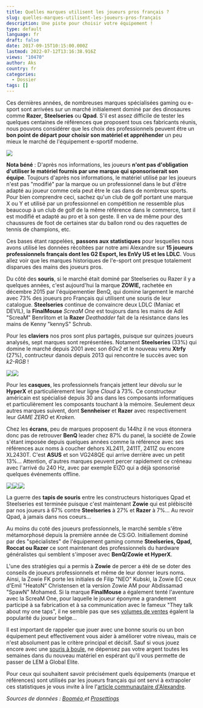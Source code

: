```yaml
---
title: Quelles marques utilisent les joueurs pros français ?
slug: quelles-marques-utilisent-les-joueurs-pros-français
description: Une piste pour choisir votre équipement !
type: default
language: fr
draft: false
date: 2017-09-15T10:15:00.000Z
lastmod: 2022-07-12T13:16:38.916Z
views: "10470"
author: Aks
country: fr
categories:
  - Dossier
tags: []
---
```

Ces dernières années, de nombreuses marques spécialisées gaming ou e-sport sont arrivées sur un marché initialement dominé par des dinosaures comme **Razer**, **Steelseries** ou **Qpad**. S'il est assez difficile de tester les quelques centaines de références que proposent tous ces fabricants réunis, nous pouvons considérer que les choix des professionnels peuvent être un **bon point de départ pour choisir son matériel et appréhender** un peu mieux le marché de l'équipement e-sportif moderne.

![](/images/articles/59b6b386dd247/images/0dmeRHkRgQPCRA8dN73sR6HayeWECc5jQy7La75X.png)

**Nota béné** : D'après nos informations, les joueurs **n'ont pas d'obligation d'utiliser le matériel fournis par une marque qui sponsoriserait son équipe**. Toujours d'après nos informations, le matériel utilisé par les joueurs n'est pas "modifié" par la marque ou un professionnel dans le but d'être adapté au joueur comme cela peut être le cas dans de nombreux sports. Pour bien comprendre ceci, sachez qu'un club de golf portant une marque X ou Y et utilisé par un professionnel en compétition ne ressemble plus beaucoup à un club de golf de la même référence dans le commerce, tant il est modifié et adapté au pro et à son geste. Il en va de même pour des chaussures de foot de certaines star du ballon rond ou des raquettes de tennis de champions, etc. 

Ces bases étant rappelées, **passons aux statistiques** pour lesquelles nous avons utilisé les données récoltées par notre ami Alexandre sur **15 joueurs professionnels français dont les G2 Esport, les EnVy US et les LDLC**. Vous allez voir que les marques historiques de l'e-sport ont presque totalement disparues des mains des joueurs pros.

Du côté des **souris**, si le marché était dominé par Steelseries ou Razer il y a quelques années, c'est aujourd'hui la marque **ZOWIE,** rachetée en décembre 2015 par l'équipementier BenQ, qui domine largement le marché avec 73% des joueurs pro Français qui utilisent une souris de leur catalogue. **Steelseries** continue de convaincre deux LDLC (Maniac et DEVIL), la **FinalMouse** _ScreaM One_ est toujours dans les mains de Adil "ScreaM" Benrlitom⁠ et la **Razer** _Deathadder_ fait de la résistance dans les mains de Kenny "kennyS" Schrub⁠. 

  
Pour les **claviers** nos pros sont plus partagés, puisque sur quinzes joueurs analysés, sept marques sont représentées. Notament **Steelseries** (33%) qui domine le marché depuis 2001 avec son _6Gv2_ et le nouveau venu **Xtrfy** (27%), contructeur danois depuis 2013 qui rencontre le succès avec son _k2-RGB_ !

  
[![](/images/articles/59b6b386dd247/images/Usvuwd9WYfNoU9RAMVhEd3CAVK5XuzSOjTlIUnUc.png)](/images/articles/59b6b386dd247/images/Usvuwd9WYfNoU9RAMVhEd3CAVK5XuzSOjTlIUnUc.png)[![](/images/articles/59b6b386dd247/images/9jlWdPAQG3mngEsfilhfL7R3zWwsaAUkVRl85lDJ.png)](/images/articles/59b6b386dd247/images/9jlWdPAQG3mngEsfilhfL7R3zWwsaAUkVRl85lDJ.png)  

  
Pour les **casques**, les professionnels français jettent leur dévolu sur le **HyperX** et particulièrement leur ligne _Cloud_ à 73%. Ce constructeur américain est spécialisé depuis 30 ans dans les composants informatiques et particulièrement les composants touchant à la mémoire. Seulement deux autres marques suivent, dont **Sennheiser** et **Razer** avec respectivement leur _GAME ZERO_ et _Kraken._

  
Chez les **écrans**, peu de marques proposent du 144hz il ne vous étonnera donc pas de retrouver **BenQ** leader chez 87% du panel, la société de Zowie s'étant imposée depuis quelques années comme la référence avec ses références aux noms à coucher dehors XL2411, 2411T, 2411Z ou encore XL2430T. C'est **ASUS** et son VG248QE qui arrive derrière avec un petit 13%... Attention, d'autres marques peuvent percer rapidement ce créneau avec l'arrivé du 240 Hz, avec par exemple EIZO qui a déjà sponsorisé quelques événements offline.

[![](/images/articles/59b6b386dd247/images/pHWKS92aOGimCo8LDQjJHoSPPVPKMp8EPx1CY3rH.png)](/images/articles/59b6b386dd247/images/pHWKS92aOGimCo8LDQjJHoSPPVPKMp8EPx1CY3rH.png)[![](/images/articles/59b6b386dd247/images/94Ed8bvwTGa3UG8tjR33XZOoijQw9NpLTkc9ewgc.png)](/images/articles/59b6b386dd247/images/94Ed8bvwTGa3UG8tjR33XZOoijQw9NpLTkc9ewgc.png)[![](/images/articles/59b6b386dd247/images/hyw2vX0UYd3oyfAmhRe1ZixuZzxnzDUL0mV1vZ5r.png)](/images/articles/59b6b386dd247/images/hyw2vX0UYd3oyfAmhRe1ZixuZzxnzDUL0mV1vZ5r.png)[ ](/images/articles/59b6b386dd247/images/hyw2vX0UYd3oyfAmhRe1ZixuZzxnzDUL0mV1vZ5r.png)

  
La guerre des **tapis de souris** entre les constructeurs historiques Qpad et Steelseries est terminée puisque c'est maintenant **Zowie** qui est plébiscité par nos joueurs à 67% contre **Steelseries** à 27% et **Razer** à 7%... Au revoir Qpad, à jamais dans nos coeurs...

Au moins du coté des joueurs professionnels, le marché semble s'être métamorphosé depuis la première année de CS:GO. Initiallement dominé par des "spécialistes" de l'équipement gaming comme **Steelseries, Qpad, Roccat ou Razer** ce sont maintenant des professionnels du hardware généralistes qui semblent s'imposer avec **BenQ/Zowie et HyperX**. 

  
L'une des stratégies qui a permis à **Zowie** de percer a été de se doter des conseils de joueurs professionnels et même de leur donner leurs noms. Ainsi, la Zowie FK porte les initiales de Filip "NEO" Kubski, la Zowie EC ceux d'Emil "HeatoN" Christensen et la version Zowie AM pour Abdissamad "SpawN" Mohamed. Si la marque **FinalMouse** a également tenté l'aventure avec la ScreaM One, pour laquelle le joueur éponyme a grandement participé à sa fabrication et à sa communication avec le fameux "They talk about my one taps", il ne semble pas que ses [volumes de ventes](https://www.amazon.fr/FinalMouse/b/ref=bl%5Fdp%5Fs%5Fweb%5F9923818031?ie=UTF8&node=9923818031&field-lbr%5Fbrands%5Fbrowse-bin=FinalMouse) égalent la popularité du joueur belge...

  
Il est important de rappeler que jouer avec une bonne souris ou un bon équipement peut effectivement vous aider à améliorer votre niveau, mais ce n'est absolument pas le critère principal et décisif. Sauf si vous jouez encore avec une [souris à boule](https://www.docteurordinateur.com/local/cache-vignettes/L400xH300/souris%5Fa%5Fboule-326bf.jpg), ne dépensez pas votre argent toutes les semaines dans du nouveau matériel en espérant qu'il vous permette de passer de LEM à Global Elite.  
  
Pour ceux qui souhaitent savoir précisément quels équipements (marque et références) sont utilisés par les joueurs français qui ont servi à extrapoler ces statistiques je vous invite à lire l'[article communautaire d'Alexandre](https://flickshot.fr/fr/le-stuff-des-top-francais/&59b3038537e9b).

_Sources de données : [Booméo ](https://www.boomeo.com/csgo-players-list/)et_ [_Prosettings_](http://prosettings.net/cs-go-pro-settings-gear-list/)
